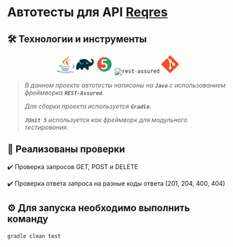 # Автотесты для API [Reqres](https://reqres.in/)

## :hammer_and_wrench: Технологии и инструменты
<p align="center"
   
<code><img height="40" width="40" title="Java" src="https://raw.githubusercontent.com/r2ff/r2ff/1cd5ac320c63eada404ddab3cfe71b4fbb5e73b0/svg/java-logo.svg" alt="java"></code>
<code><img height="40" width="40" title="Gradle" src="https://raw.githubusercontent.com/r2ff/r2ff/1cd5ac320c63eada404ddab3cfe71b4fbb5e73b0/svg/gradle-logo.svg" alt="gradle"></code>
<code><img height="40" width="40" title="Junit5" src="https://raw.githubusercontent.com/r2ff/r2ff/1cd5ac320c63eada404ddab3cfe71b4fbb5e73b0/svg/junit5-logo.svg" alt="junit5"></code>
<code><img height="40" width="40" title="Rest-assured" src="https://user-images.githubusercontent.com/84721020/131733118-67426995-f58b-4f2d-89ce-ab59f0c4a9bc.png" alt="rest-assured"></code>
<code><img height="40" width="40" title="Git" src="https://raw.githubusercontent.com/r2ff/r2ff/1cd5ac320c63eada404ddab3cfe71b4fbb5e73b0/svg/git-logo.svg" alt="git"></code>

</p>
   
>*В данном проекте автотесты написаны на  <code><strong>*Java*</strong></code> с использованием фреймворка <code><strong>*REST-Assured*</strong></code>.*
>
>*Для сборки проекта используется <code><strong>*Gradle*</strong></code>.*
> 
>*<code><strong>*JUnit 5*</strong></code> используется как фреймворк для модульного тестирования.*

## :pushpin: Реализованы проверки  

:heavy_check_mark: Проверка запросов GET, POST и DELETE

:heavy_check_mark: Проверка ответа запроса на разные коды ответа (201, 204, 400, 404)

## :gear: Для запуска необходимо выполнить команду

```bash
gradle clean test
```
